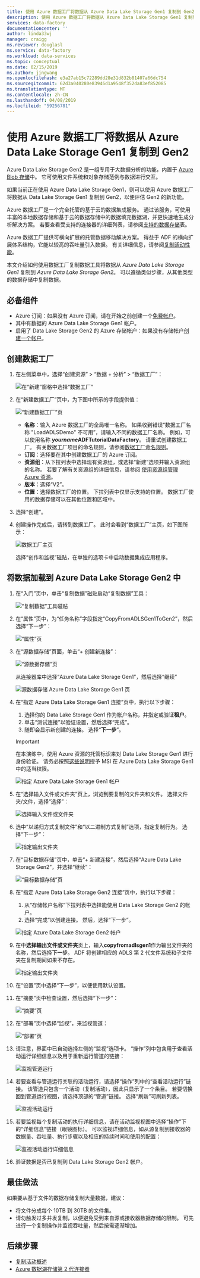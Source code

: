```yaml
---
title: 使用 Azure 数据工厂将数据从 Azure Data Lake Storage Gen1 复制到 Gen2
description: 使用 Azure 数据工厂将数据从 Azure Data Lake Storage Gen1 复制到 Gen2
services: data-factory
documentationcenter: ''
author: linda33wj
manager: craigg
ms.reviewer: douglasl
ms.service: data-factory
ms.workload: data-services
ms.topic: conceptual
ms.date: 02/15/2019
ms.author: jingwang
ms.openlocfilehash: e3a27ab15c72289dd28e31d832b81407a66dc754
ms.sourcegitcommit: 62d3a040280e83946d1a9548f352da83ef852085
ms.translationtype: MT
ms.contentlocale: zh-CN
ms.lasthandoff: 04/08/2019
ms.locfileid: "59256781"
---
```

# <a name="copy-data-from-azure-data-lake-storage-gen1-to-gen2-with-azure-data-factory"></a>使用 Azure 数据工厂将数据从 Azure Data Lake Storage Gen1 复制到 Gen2

Azure Data Lake Storage Gen2 是一组专用于大数据分析的功能，内置于 [Azure Blob 存储](../storage/blobs/storage-blobs-introduction.md)中。 它可使用文件系统和对象存储范例与数据进行交互。

如果当前正在使用 Azure Data Lake Storage Gen1，则可以使用 Azure 数据工厂将数据从 Data Lake Storage Gen1 复制到 Gen2，以便评估 Gen2 的新功能。

Azure 数据工厂是一个完全托管的基于云的数据集成服务。 通过该服务，可使用丰富的本地数据存储和基于云的数据存储中的数据填充数据湖，并更快速地生成分析解决方案。 若要查看受支持的连接器的详细列表，请参阅[支持的数据存储](copy-activity-overview.md#supported-data-stores-and-formats)表。

Azure 数据工厂提供可横向扩展的托管数据移动解决方案。 得益于 ADF 的横向扩展体系结构，它能以较高的吞吐量引入数据。 有关详细信息，请参阅[复制活动性能](copy-activity-performance.md)。

本文介绍如何使用数据工厂复制数据工具将数据从 _Azure Data Lake Storage Gen1_ 复制到 _Azure Data Lake Storage Gen2_。 可以遵循类似步骤，从其他类型的数据存储中复制数据。

## <a name="prerequisites"></a>必备组件

* Azure 订阅：如果没有 Azure 订阅，请在开始之前创建一个[免费帐户](https://azure.microsoft.com/free/)。
* 其中有数据的 Azure Data Lake Storage Gen1 帐户。
* 启用了 Data Lake Storage Gen2 的 Azure 存储帐户：如果没有存储帐户[创建一个帐户](https://ms.portal.azure.com/#create/Microsoft.StorageAccount-ARM)。

## <a name="create-a-data-factory"></a>创建数据工厂

1. 在左侧菜单中，选择“创建资源” > “数据 + 分析” > “数据工厂”：
   
   ![在“新建”窗格中选择“数据工厂”](./media/quickstart-create-data-factory-portal/new-azure-data-factory-menu.png)

2. 在“新建数据工厂”页中，为下图中所示的字段提供值： 
      
   ![“新建数据工厂”页](./media/load-azure-data-lake-storage-gen2-from-gen1/new-azure-data-factory.png)
 
    * **名称**：输入 Azure 数据工厂的全局唯一名称。 如果收到错误“数据工厂名称 \"LoadADLSDemo\" 不可用”，请输入不同的数据工厂名称。 例如，可以使用名称 _**yourname**_**ADFTutorialDataFactory**。 请重试创建数据工厂。 有关数据工厂项目的命名规则，请参阅[数据工厂命名规则](naming-rules.md)。
    * **订阅**：选择要在其中创建数据工厂的 Azure 订阅。 
    * **资源组**：从下拉列表中选择现有资源组，或选择“新建”选项并输入资源组的名称。 若要了解有关资源组的详细信息，请参阅 [使用资源组管理 Azure 资源](../azure-resource-manager/resource-group-overview.md)。  
    * **版本**：选择“V2”。
    * **位置**：选择数据工厂的位置。 下拉列表中仅显示支持的位置。 数据工厂使用的数据存储可以在其他位置和区域中。 

3. 选择“创建”。
4. 创建操作完成后，请转到数据工厂。 此时会看到“数据工厂”主页，如下图所示： 
   
   ![数据工厂主页](./media/load-azure-data-lake-storage-gen2-from-gen1/data-factory-home-page.png)

   选择“创作和监视”磁贴，在单独的选项卡中启动数据集成应用程序。

## <a name="load-data-into-azure-data-lake-storage-gen2"></a>将数据加载到 Azure Data Lake Storage Gen2 中

1. 在“入门”页中，单击“复制数据”磁贴启动“复制数据”工具： 

   ![“复制数据”工具磁贴](./media/load-azure-data-lake-storage-gen2-from-gen1/copy-data-tool-tile.png)
2. 在“属性”页中，为“任务名称”字段指定“CopyFromADLSGen1ToGen2”，然后选择“下一步”：

    ![“属性”页](./media/load-azure-data-lake-storage-gen2-from-gen1/copy-data-tool-properties-page.png)
3. 在“源数据存储”页面，单击“+ 创建新连接”：

    ![“源数据存储”页](./media/load-azure-data-lake-storage-gen2-from-gen1/source-data-store-page.png)
    
    从连接器库中选择“Azure Data Lake Storage Gen1”，然后选择“继续”
    
    ![源数据存储 Azure Data Lake Storage Gen1 页](./media/load-azure-data-lake-storage-gen2-from-gen1/source-data-store-page-adls-gen1.png)
    
4. 在“指定 Azure Data Lake Storage Gen1 连接”页中，执行以下步骤：
   1. 选择你的 Data Lake Storage Gen1 作为帐户名称，并指定或验证**租户**。
   2. 单击“测试连接”以验证设置，然后选择“完成”。
   3. 随即会显示新创建的连接。 选择“**下一步**”。
   
   > [!IMPORTANT]
   > 在本演练中，使用 Azure 资源的托管标识来对 Data Lake Storage Gen1 进行身份验证。 请务必按照[这些说明](connector-azure-data-lake-store.md#managed-identity)授予 MSI 在 Azure Data Lake Storage Gen1 中的适当权限。
   
   ![指定 Azure Data Lake Storage Gen1 帐户](./media/load-azure-data-lake-storage-gen2-from-gen1/specify-adls-gen1-account.png)
      
5. 在“选择输入文件或文件夹”页上，浏览到要复制的文件夹和文件。 选择文件夹/文件，选择“选择”：

    ![选择输入文件或文件夹](./media/load-azure-data-lake-storage-gen2-from-gen1/choose-input-folder.png)

6. 选中“以递归方式复制文件”和“以二进制方式复制”选项，指定复制行为。 选择“下一步”：

    ![指定输出文件夹](./media/load-azure-data-lake-storage-gen2-from-gen1/specify-binary-copy.png)
    
7. 在“目标数据存储”页中，单击“+ 新建连接”，然后选择“Azure Data Lake Storage Gen2”，并选择“继续”：

    ![“目标数据存储”页](./media/load-azure-data-lake-storage-gen2-from-gen1/destination-data-storage-page.png)

8. 在“指定 Azure Data Lake Storage Gen2 连接”页中，执行以下步骤：

   1. 从“存储帐户名称”下拉列表中选择能使用 Data Lake Storage Gen2 的帐户。
   2. 选择“完成”以创建连接。 然后，选择“下一步”。
   
   ![指定 Azure Data Lake Storage Gen2 帐户](./media/load-azure-data-lake-storage-gen2-from-gen1/specify-adls-gen2-account.png)

9. 在中**选择输出文件或文件夹**页上，输入**copyfromadlsgen1**作为输出文件夹的名称，然后选择**下一步**。 ADF 将创建相应的 ADLS 第 2 代文件系统和子文件夹在复制期间如果不存在。

    ![指定输出文件夹](./media/load-azure-data-lake-storage-gen2-from-gen1/specify-adls-gen2-path.png)

10. 在“设置”页中选择“下一步”，以便使用默认设置。

11. 在“摘要”页中检查设置，然后选择“下一步”：

    ![“摘要”页](./media/load-azure-data-lake-storage-gen2-from-gen1/copy-summary.png)
12. 在“部署”页中选择“监视”，来监视管道：

    ![“部署”页](./media/load-azure-data-lake-storage-gen2-from-gen1/deployment-page.png)
13. 请注意，界面中已自动选择左侧的“监视”选项卡。 “操作”列中包含用于查看活动运行详细信息以及用于重新运行管道的链接：

    ![监视管道运行](./media/load-azure-data-lake-storage-gen2-from-gen1/monitor-pipeline-runs.png)

14. 若要查看与管道运行关联的活动运行，请选择“操作”列中的“查看活动运行”链接。 该管道只包含一个活动（复制活动），因此只显示了一个条目。 若要切换回到管道运行视图，请选择顶部的“管道”链接。 选择“刷新”可刷新列表。 

    ![监视活动运行](./media/load-azure-data-lake-storage-gen2-from-gen1/monitor-activity-runs.png)

15. 若要监视每个复制活动的执行详细信息，请在活动监视视图中选择“操作”下的“详细信息”链接（眼镜图标）。 可以监视详细信息，如从源复制到接收器的数据量、吞吐量、执行步骤以及相应的持续时间和使用的配置：

    ![监视活动运行详细信息](./media/load-azure-data-lake-storage-gen2-from-gen1/monitor-activity-run-details.png)

16. 验证数据是否已复制到 Data Lake Storage Gen2 帐户。

## <a name="best-practices"></a>最佳做法

如果要从基于文件的数据存储复制大量数据，建议：

- 将文件分成每个 10TB 到 30TB 的文件集。
- 请勿触发过多并发复制，以便避免受到来自源或接收器数据存储的限制。 可先进行一个复制操作并监视吞吐量，然后按需逐渐增加。

## <a name="next-steps"></a>后续步骤

* [复制活动概述](copy-activity-overview.md)
* [Azure 数据湖存储第 2 代连接器](connector-azure-data-lake-storage.md)
